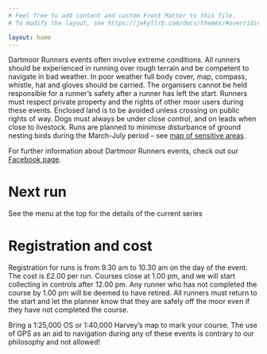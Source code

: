 ```yaml
---
# Feel free to add content and custom Front Matter to this file.
# To modify the layout, see https://jekyllrb.com/docs/themes/#overriding-theme-defaults

layout: home
---
```



Dartmoor Runners events often involve extreme conditions. All runners should be experienced in running over rough terrain and be competent to navigate in bad weather. In poor weather full body cover, map, compass, whistle, hat and gloves should be carried. The organisers cannot be held responsible for a runner’s safety after a runner has left the start. Runners must respect private property and the rights of other moor users during these events. Enclosed land is to be avoided unless crossing on public rights of way. Dogs must always be under close control, and on leads when close to livestock. Runs are planned to minimise disturbance of ground nesting birds during the March-July period – see [map of sensitive areas](http://www.dartmoor.gov.uk/wildlife-and-heritage/wildlife/birds/birds-nesting).

For further information about Dartmoor Runners events, check out our [Facebook page](https://www.facebook.com/DartmoorRunners/).

# Next run
See the menu at the top for the details of the current series

# Registration and cost
Registration for runs is from 9.30 am to 10.30 am on the day of the event. The cost is £2.00 per run. Courses close at 1.00 pm, and we will start collecting in controls after 12.00 pm. Any runner who has not completed the course by 1.00 pm will be deemed to have retired. All runners must return to the start and let the planner know that they are safely off the moor even if they have not completed the course.

Bring a 1:25,000 OS or 1:40,000 Harvey’s map to mark your course. The use of GPS as an aid to navigation during any of these events is contrary to our philosophy and not allowed!